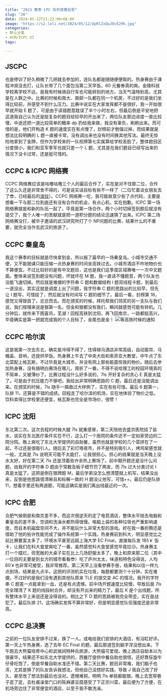 ```yaml
---
title: "2023 赛季 CPC 系列竞赛反思"
slug: "26"
date: 2024-05-12T21:22:00+08:00
image: "https://s2.loli.net/2024/05/12/ApRlZxQaJOcE29k.jpg"
categories:
- 默认分类
- ACM/ICPC OI
tags:

---
```


## JSCPC
也是停训了好久稍微了几把就去参加的，连队名都是随随便便取的。热身赛由于课程冲突没去打，让队长带了几个面包当第二天早饭，60 元餐券真的爽。金陵科技学校离学校不远，是我有时候骑自行车也可能转到的地方。当天气温特别高，尤其是在人群之中。比赛的时候和南大、南邮一队都在同一个机房，不过好的是我们坐得比较前，并感受不到什么压力。比赛中说实在大家发挥都不是很好，我一开始很早就开始 E 题了，可是由于读错题意耽误了半个小时左右，但最后倒是平安地把这道我自己认为还是挺复杂的题目给较早的开出来了，两位队友那边进度一直比较慢，中途还把一道比较简单的概率 dp 扔给我来做，我没有辜负，刷刷出来。而可惜的是，他们开构造 K 题的速度实在有点慢了，封榜前才勉强过掉，而结果就是想法比较明确的 L 题一直被卡常，没有调出来也没有时间换其他写法。最终无惊险地拿到了金牌，但作为学校来的一队校牌第七实属算给学校丢脸了。整体题目区分度很小，我们和亚军季军也就只差一个 L 题，尤其是在我们题目已经写出来的情况下没卡过常，还是挺可惜的。

## CCPC & ICPC 网络赛
CCPC 网络赛应该是咕噜咕噜三个人的最后合作了，实在是对不住那二位，合作了这么久还是非常舍不得的，可是说实话目标有些不一样了（二位忙着谈女朋友去了😎，已经最后的[波纹](https://mp.weixin.qq.com/s/NA0x1P11vATrfXAeq0ZSLw)）。CCPC 网络赛一坨，我可能故意少些了点代码，主要是想看一下与那二位到底还有没有合作的机会，有点心机，实在抱歉。ICPC 第一场网络赛就是和新的队伍一起了，毕竟是第一场合作，两个小时切掉签到题后就没有提交了，我个人唯一的贡献就是把一道积分题的结论迅速猜了出来。ICPC 第二场网络赛没打，被华子邀请的武汉研究所打了个 NP问题的比赛，结果什么的不重要，就完全当作去武汉的旅游了。

## CCPC 秦皇岛
我这个赛季的目标就是尽快拿到金，所以报了最早的一场秦皇岛。小城市交通不便，又不能翘课只能压缩一点热身赛的时间坐高铁过去。小城市酒店不咋地物价也不算便宜。不过比较好的是有中文题目，这也是我们这季度区域赛唯一一次中文题面。整体来说签到题没有问题，坏就坏在 M 题，我一直读不懂题意，两个队友也没能飞速切掉。然后就是难绷的字符串 C 题和数据结构 I 题双线程卡题，到最后一道没出，其实这就是调度上出了问题，我字符串 C 题的思路出的比较早，但先让 I 题写，可惜挂了，然后就没有时间写 C 题的细节了。最后一看，封榜第 18，感觉又得银首了，忿忿而去。而在颁奖的时候，拜托帮我们领奖的另一支队与我们说，我们按理来说是银第一名，但金和银都没有我们，瞬间就感觉可能有转机。几分钟后，就传来下图喜讯，芜湖！回程高铁到沈阳，再飞回南京，一路都挺高兴，毕竟确实是第一把就完成我的个人目标了，金尾也是金！
![等高铁时候的通知](https://s2.loli.net/2023/11/29/BKgJ7CvIrDQVfya.jpg)

## CCPC 哈尔滨
这是我第一次去东北，确实是冷得不得了，住得禄马酒店非常高级，自动窗帘、马桶盖、音响，还提供早饭。热身赛上午去了中央大街和索菲亚大教堂，中午点了东北菜配上格瓦斯，不过毕竟是大城市，并没有网上那些能震惊我的物价。随后去参加热身赛，没有搞明白赛场在哪儿，周折了一番。不得不说哈理工的校园环境真的不简单，又被薄纱了。比赛过程没什么好多说的，7ls 开好复杂的贪心 E 真是太猛了。可是由于抗压能力不够吧，我给出非常明确思路的 C 题，最后还是没能调出来。在颁奖的时候，7ls 随手一搞救过大样例了，实在有些可惜。最后 6 题第一，队排 11，还算是不错的成绩。回程走了哈尔滨的机场，实在地体验了物价之低。饮料卖得比学校里还便宜，格瓦斯也完全是市场价，很赞！

## ICPC 沈阳
东北第二次。这次去程的时候大腿 7ls 就重感冒，第二天陪他去盛京医院挂了盐水，说实在东北医疗条件实在不行，这么打一个医院的条件还不一定如家旁边的二院分院。晚上爽吃了东北大学提供的自助餐，虽然也就是学校的几个菜拼在了一起，不过还是很吸引人。随后去了彩灯塔夜市，并不是特别吸引人，烤鸡架感觉就一般，尤其是 7ls 说明天可能不太能打，让我很担心。担心的结果就是当天晚上没水太好，好在第二天 7ls 还是顶着些许余热上赛场了。前中期开题还是没什么问题，由我开的字符串 D 题由于常数及板子细节罚了两发，而 7ls 过大分类讨论 I 真是太猛了。这把是倒在银牌题 M，最后学弟没怎么想清楚就上机写，结果没出来，反倒是他思路很清晰且和标解一致的 H 题没让他写，可惜++。最后仍是队排 11，想着手里还有两道题，可能这确实是我们离出线最近的一次。

## ICPC 合肥
合肥气候倒是和南京差不多，而这次很逆天的定了电竞酒店，整体水平抛去电脑和秦皇岛的差不多，空调和洗澡水都热得很慢。电脑上装的各种垃圾也严重影响速度，而且本机磁盘空间不大，并不能玩什么非常大型的游戏。好在我一番折腾还是借助了他的些许性能完成了操作系统第一个实践。热身赛前到科大，明显感觉比之前比赛要富太多了，环境水平甚至远超上海大学 EC Final，直接每队发 185￥ 饭卡，让我们在科大食堂爽吃了一番，虽然感觉科大食堂感觉毕竟拉😥。热身赛主打一个摆烂，但宽敞的大桌子实在比上几场舒服太多了。晚上和原来那二位（其中一位目的主要是到女方的城市看看😎）吃了庐州太太，味道和特色没得说，人均 60￥也非常可接受，我非常推荐。第二天早上没看参赛手册，结果和以往一样九点到场，结果是九点半。这把的评测机实在垃圾，每题都要测个十分钟，实在难绷，不过好的是我们没有遇到其他队原来 TLE 的提交变 AC 的情况。我开的字符串 C 题差一点能拿到一血，还是有点遗憾。前中场开题速度比较慢，导致后面 7ls 完全理清了 K 题的线段树合并，却没有开出来的精力了，最后 K 是个出线题，所有整体水平上来说还是没得说的。相比之下 D 题的思路被我完全带歪，实在是战犯了。最后队排 21，这场确实发挥不算非常好，但是明显感觉队伍强度还是非常高。

## CCPC 总决赛
之前的一位队友安排不过来，换了一人。成电给我们安排的大酒店，有浴缸好评。第一天上午热身赛，选了去年 EC Final 的题，最后那道签到脑字浑没想出来。下午跑去大熊猫培育中心和武侯祠特种兵旅游，大熊猫可爱捏。晚上酒店自助本以为很豪华，结果还不如东北大学提供的，西餐厅提供中餐自助也很怪，还好靠狂旋牛仔骨吃饱了，倒是早餐自助水准还不错。第二天比赛，题目非常难，我们脑子也浑，尤其是换了的队友告诉我想法，但他自己没想好实践，导致 J 我自己改了好久，甚至改了想法到最后也没对。遗憾难铜，明明 7ls 单挑都能银。晚上去宽窄巷子逛了逛，去杜甫澡堂门口的陈麻婆豆腐感受了下正宗川菜，最后便为了方便，在机场旁边住了非常便宜的酒店，以至于我不敢洗澡。